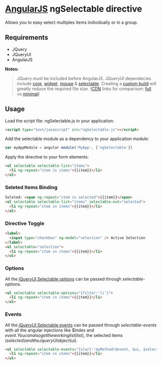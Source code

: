 # [AngularJS](https://angularjs.org/) ngSelectable directive

Allows you to easy select multiples items individually or in a group.

## Requirements

- JQuery
- JQueryUI
- AngularJS

**Notes:**
> JQuery must be included before AngularJS.
> JQueryUI dependecies include [core](http://api.jqueryui.com/category/ui-core/), [widget](http://api.jqueryui.com/jQuery.widget/), [mouse](http://api.jqueryui.com/mouse/) & [selectable](http://api.jqueryui.com/selectable/). Creating a [custom build](http://jqueryui.com/download/#!version=1.10&components=1110000010000000000000000000000000) will greatly reduce the required file size. ([CDN](http://www.jsdelivr.com/) links for comparison: [full](http://cdn.jsdelivr.net/g/jquery.ui@1.10) vs  [minimal](http://cdn.jsdelivr.net/g/jquery.ui@1.10%28jquery.ui.core.min.js+jquery.ui.widget.min.js+jquery.ui.mouse.min.js+jquery.ui.selectable.min.js%29))

## Usage

Load the script file: ngSelectable.js in your application:

```html
<script type="text/javascript" src="ngSelectable.js"></script>
```

Add the selectable module as a dependency to your application module:

```js
var myAppModule = angular.module('MyApp', ['ngSelectable'])
```

Apply the directive to your form elements:

```html
<ul selectable selectable-list="items">
  <li ng-repeat="item in items">{{item}}</li>
</ul>
```

### Seleted Items Binding

```html
Seleted: <span ng-repeat="item in selected">{{item}}</span>
<ul selectable selectable-list="items" selectable-out="selected">
  <li ng-repeat="item in items">{{item}}</li>
</ul>
```

### Directive Toggle

```html
<label>
  <input type="checkbox" ng-model="selection" /> Active Selection
</label>
<ul selectable="selection">
  <li ng-repeat="item in items">{{item}}</li>
</ul>
```

### Options

All the [jQueryUI Selectable options](http://api.jqueryui.com/selectable/#options) can be passed through _selectable-options_.

```html
<ul selectable selectable-options="{filter:'li'}">
  <li ng-repeat="item in items">{{item}}</li>
</ul>
```

### Events

All the [jQueryUI Selectable events](http://api.jqueryui.com/selectable/#events) can be passed through _selectable-events_ with all the angular injections like $index and $event. You can also get the working list ($list), the selected items ($selected) and the JqueryUI object ($ui).

```html
<ul selectable selectable-events="{start:'myMethod($event, $ui, $selected, $list)'}">
  <li ng-repeat="item in items">{{item}}</li>
</ul>
```

